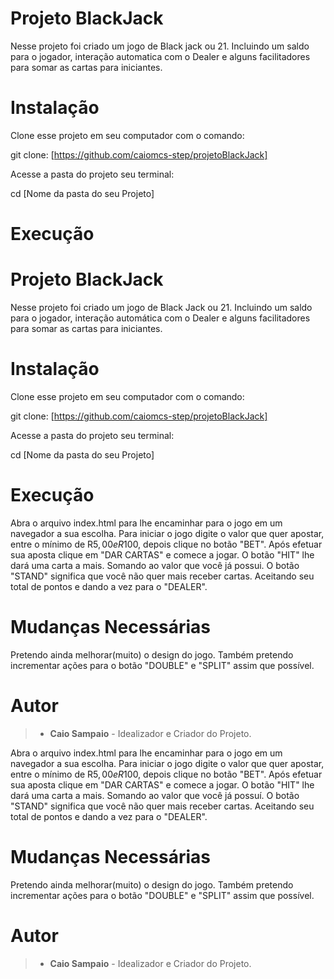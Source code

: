 # Projeto BlackJack

Nesse projeto foi criado um jogo de Black jack ou 21. Incluindo um saldo para o jogador, interação automatica com o Dealer e alguns facilitadores para somar as cartas para iniciantes.
# Instalação
Clone esse projeto em seu computador com o comando:

git clone:
[https://github.com/caiomcs-step/projetoBlackJack]

Acesse a pasta do projeto seu terminal:

cd [Nome da pasta do seu Projeto]

# Execução
# Projeto BlackJack

Nesse projeto foi criado um jogo de Black Jack ou 21. Incluindo um saldo para o jogador, interação automática com o Dealer e alguns facilitadores para somar as cartas para iniciantes.
# Instalação
Clone esse projeto em seu computador com o comando:

git clone:
[https://github.com/caiomcs-step/projetoBlackJack]

Acesse a pasta do projeto seu terminal:

cd [Nome da pasta do seu Projeto]

# Execução

Abra o arquivo index.html para lhe encaminhar para o jogo em um navegador a sua escolha.
Para iniciar o jogo digite o valor que quer apostar, entre o mínimo de R$5,00 e R$100, depois clique no botão "BET".
Após efetuar sua aposta clique em "DAR CARTAS" e comece a jogar.
O botão "HIT" lhe dará uma carta a mais. Somando ao valor que você já possui.
O botão "STAND" significa que você não quer mais receber cartas. Aceitando seu total de pontos e dando a vez para o "DEALER".

# Mudanças Necessárias

Pretendo ainda melhorar(muito) o design do jogo.
Também pretendo incrementar ações para o botão "DOUBLE" e "SPLIT" assim que possível.

# Autor

>- **Caio Sampaio** - Idealizador e Criador do Projeto.

Abra o arquivo index.html para lhe encaminhar para o jogo em um navegador a sua escolha.
Para iniciar o jogo digite o valor que quer apostar, entre o mínimo de R$5,00 e R$100, depois clique no botão "BET".
Após efetuar sua aposta clique em "DAR CARTAS" e comece a jogar.
O botão "HIT" lhe dará uma carta a mais. Somando ao valor que você já possuí.
O botão "STAND" significa que você não quer mais receber cartas. Aceitando seu total de pontos e dando a vez para o "DEALER".

# Mudanças Necessárias

Pretendo ainda melhorar(muito) o design do jogo.
Também pretendo incrementar ações para o botão "DOUBLE" e "SPLIT" assim que possível.

# Autor

>- **Caio Sampaio** - Idealizador e Criador do Projeto.
